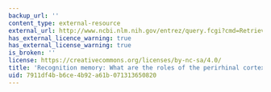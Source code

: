 ```yaml
---
backup_url: ''
content_type: external-resource
external_url: http://www.ncbi.nlm.nih.gov/entrez/query.fcgi?cmd=Retrieve&db=PubMed&dopt=Citation&list_uids=11253359
has_external_licence_warning: true
has_external_license_warning: true
is_broken: ''
license: https://creativecommons.org/licenses/by-nc-sa/4.0/
title: 'Recognition memory: What are the roles of the perirhinal cortex and hippocampus?'
uid: 7911df4b-b6ce-4b92-a61b-071313650820
---
```

